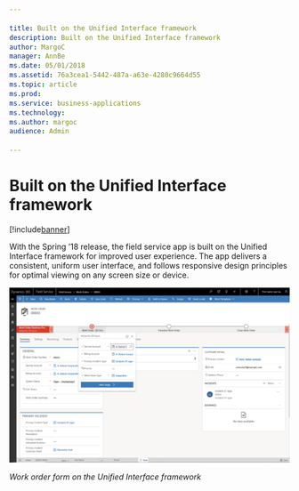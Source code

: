 ```yaml
---

title: Built on the Unified Interface framework
description: Built on the Unified Interface framework
author: MargoC
manager: AnnBe
ms.date: 05/01/2018
ms.assetid: 76a3cea1-5442-487a-a63e-4280c9664d55
ms.topic: article
ms.prod: 
ms.service: business-applications
ms.technology: 
ms.author: margoc
audience: Admin

---
```

#  Built on the Unified Interface framework


[!include[banner](../../includes/banner.md)]

With the Spring ’18 release, the field service app is built on the Unified
Interface framework for improved user experience. The app delivers a consistent,
uniform user interface, and follows responsive design principles for optimal
viewing on any screen size or device.

![A screenshot of the work order form on the Unified Interface framework](media/built-on-unified-interface-framework-1.png "A screenshot of the work order form on the Unified Interface framework")
<!-- picture -->


*Work order form on the Unified Interface framework*
